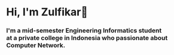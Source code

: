 # Hi, I'm Zulfikar👋


<h3> I'm a mid-semester Engineering Informatics student <br> at a private college in Indonesia who passionate about Computer Network. </h3>
